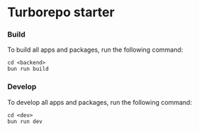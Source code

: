 # Turborepo starter

### Build

To build all apps and packages, run the following command:

```
cd <backend>
bun run build
```

### Develop

To develop all apps and packages, run the following command:

```
cd <dev>
bun run dev
```
